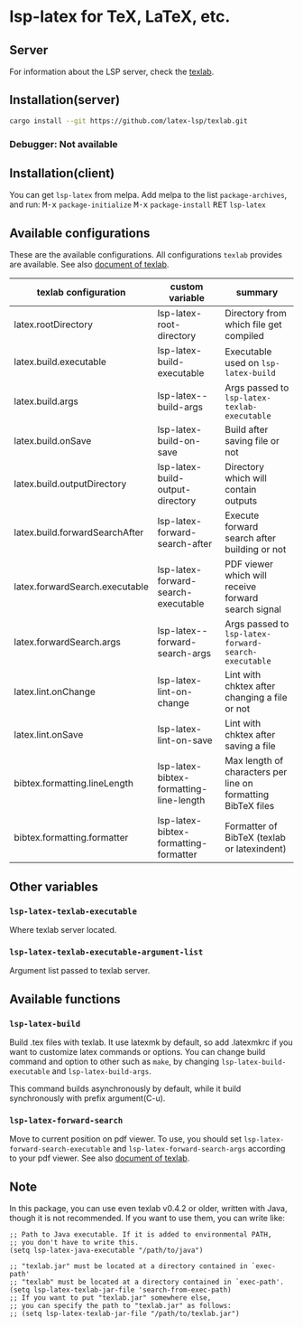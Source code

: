 lsp-latex for TeX, LaTeX, etc.
==========

## Server
For information about the LSP server, check the [texlab](https://texlab.netlify.app/).

## Installation(server)
``` bash
cargo install --git https://github.com/latex-lsp/texlab.git
```
### Debugger: Not available

## Installation(client)
You can get `lsp-latex` from melpa. Add melpa to the list `package-archives`,
and run:
<kbd>M-x</kbd> `package-initialize` <kbd>M-x</kbd> `package-install` <kbd>RET</kbd> `lsp-latex`

## Available configurations
These are the available configurations. All configurations `texlab` provides are available.
See also [document of texlab](https://texlab.netlify.app/docs/reference/configuration).

| texlab configuration           | custom variable                         | summary                                                      |
|--------------------------------|-----------------------------------------|--------------------------------------------------------------|
| latex.rootDirectory            | lsp-latex-root-directory                | Directory from which file get compiled                       |
| latex.build.executable         | lsp-latex-build-executable              | Executable used on `lsp-latex-build`                         |
| latex.build.args               | lsp-latex--build-args                   | Args passed to `lsp-latex-texlab-executable`                 |
| latex.build.onSave             | lsp-latex-build-on-save                 | Build after saving file or not                               |
| latex.build.outputDirectory    | lsp-latex-build-output-directory        | Directory which will contain outputs                         |
| latex.build.forwardSearchAfter | lsp-latex-forward-search-after          | Execute forward search after building or not                 |
| latex.forwardSearch.executable | lsp-latex-forward-search-executable     | PDF viewer which will receive forward search signal          |
| latex.forwardSearch.args       | lsp-latex--forward-search-args          | Args passed to `lsp-latex-forward-search-executable`         |
| latex.lint.onChange            | lsp-latex-lint-on-change                | Lint with chktex after changing a file or not                |
| latex.lint.onSave              | lsp-latex-lint-on-save                  | Lint with chktex after saving a file                         |
| bibtex.formatting.lineLength   | lsp-latex-bibtex-formatting-line-length | Max length of characters per line on formatting BibTeX files |
| bibtex.formatting.formatter    | lsp-latex-bibtex-formatting-formatter   | Formatter of BibTeX (texlab or latexindent)                  |

## Other variables
### `lsp-latex-texlab-executable`
Where texlab server located.
### `lsp-latex-texlab-executable-argument-list`
Argument list passed to texlab server.


## Available functions
### `lsp-latex-build`
Build .tex files with texlab.
It use latexmk by default, so add .latexmkrc if you want to customize
latex commands or options. You can change build command and option to other
such as `make`, by changing `lsp-latex-build-executable` and
`lsp-latex-build-args`.

This command builds asynchronously by default, while it build synchronously
with prefix argument(C-u).

### `lsp-latex-forward-search`
Move to current position on pdf viewer.
To use, you should set `lsp-latex-forward-search-executable` and
`lsp-latex-forward-search-args` according to your pdf viewer.
See also [document of texlab](https://texlab.netlify.app/docs/installation/previewing).

## Note
In this package, you can use even texlab v0.4.2 or older, written with Java,
though it is not recommended. If you want to use them, you can write like:

``` emacs-lisp
;; Path to Java executable. If it is added to environmental PATH,
;; you don't have to write this.
(setq lsp-latex-java-executable "/path/to/java")

;; "texlab.jar" must be located at a directory contained in `exec-path'
;; "texlab" must be located at a directory contained in `exec-path'.
(setq lsp-latex-texlab-jar-file 'search-from-exec-path)
;; If you want to put "texlab.jar" somewhere else,
;; you can specify the path to "texlab.jar" as follows:
;; (setq lsp-latex-texlab-jar-file "/path/to/texlab.jar")
```
